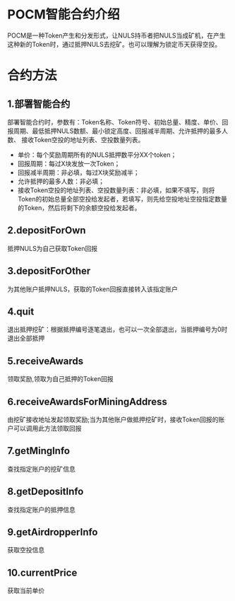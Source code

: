 # POCM智能合约介绍
POCM是一种Token产生和分发形式，让NULS持币者把NULS当成矿机，在产生这种新的Token时，通过抵押NULS去挖矿。也可以理解为锁定币天获得空投。
# 合约方法
## 1.部署智能合约
部署智能合约时，参数有：Token名称、Token符号、初始总量、精度、单价、回报周期、最低抵押NULS数额、最小锁定高度、回报减半周期、允许抵押的最多人数、
接收Token空投的地址列表、空投数量列表。

* 单价：每个奖励周期所有的NULS抵押数平分XX个token；
* 回报周期：每过X块发放一次Token；
* 回报减半周期：非必填，每过X块奖励减半；
* 允许抵押的最多人数：非必填；
* 接收Token空投的地址列表、空投数量列表：非必填，如果不填写，则将Token的初始总量全部空投给发起者，若填写，则先给空投地址空投指定数量的Token，然后将剩下的余额空投给发起者。

## 2.depositForOwn
抵押NULS为自己获取Token回报

## 3.depositForOther
为其他账户抵押NULS，获取的Token回报直接转入该指定账户

## 4.quit
退出抵押挖矿：根据抵押编号逐笔退出，也可以一次全部退出，当抵押编号为0时退出全部抵押

## 5.receiveAwards
领取奖励,领取为自己抵押的Token回报

## 6.receiveAwardsForMiningAddress
由挖矿接收地址发起领取奖励;当为其他账户做抵押挖矿时，接收Token回报的账户可以调用此方法领取回报

## 7.getMingInfo
查找指定账户的挖矿信息

## 8.getDepositInfo
查找指定账户的抵押信息

## 9.getAirdropperInfo
获取空投信息

## 10.currentPrice
获取当前单价
